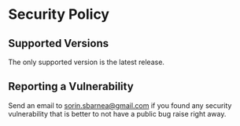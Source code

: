 # Security Policy

## Supported Versions

The only supported version is the latest release.

## Reporting a Vulnerability

Send an email to sorin.sbarnea@gmail.com if you found any security
vulnerability that is better to not have a public bug raise right away.
